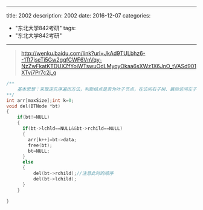 
---
title: 2002
description: 2002
date: 2016-12-07
categories:
  - "东北大学842考研"
tags:
  - "东北大学842考研"

---


> http://wenku.baidu.com/link?url=JkAd9TULbhz6--1Tt7jseTi5Gw2gqfCWF6VnVqy-NzZwFkatKTDUXZfYoiWTswuOdLMyoyOkaa6sXWz1X6JnO_tVASd901XTvj7Pr7c2j_q


```cpp
/**
    基本思想：采取逆先序遍历方法，判断结点是否为叶子节点，在访问右子树、最后访问左子树
**/
int arr[maxSize];int k=0;
void del(BTNode *bt)
{
    if(bt!=NULL)
    {
      if(bt->lchld==NULL&&bt->rchild==NULL)
      {
        arr[k++]=bt->data;
        free(bt);
        bt=NULL;
      }
      else
      {
          del(bt->rchild);//注意此时的顺序
          del(bt->lchild);
      }
    }
    
}
```

